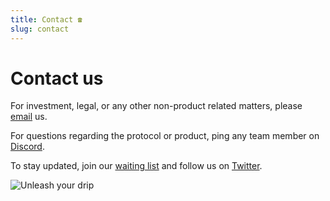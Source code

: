 ```yaml
---
title: Contact ☎️
slug: contact
---
```

# Contact us

For investment, legal, or any other non-product related matters, please [email](mailto:hello@metablocks.world?subject=Website%20Contact%20%E2%98%8E%EF%B8%8F) us.

For questions regarding the protocol or product, ping any team member on [Discord](https://discord.gg/YUJq9kW3RV).

To stay updated, join our [waiting list](https://metablocks.world/waitlist) and follow us on [Twitter](https://twitter.com/MetaBlocksHQ).

![Unleash your drip](/img/content/pages/unleash_nfts.png?medium)

